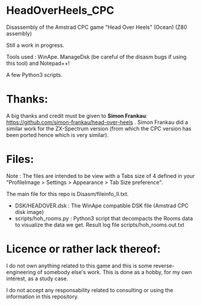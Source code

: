 # HeadOverHeels_CPC
Disassembly of the Amstrad CPC game "Head Over Heels" (Ocean)
(Z80 assembly)

Still a work in progress.

Tools used : WinApe. ManageDsk (be careful of the disasm bugs if using this tool) and Notepad++!

A few Python3 scripts.

Thanks:
=======

A big thanks and credit must be given to **Simon Frankau**:
    https://github.com/simon-frankau/head-over-heels .
Simon Frankau did a similar work for the ZX-Spectrum version (from which the CPC version has been ported hence which is very similar).

Files:
======

Note : The files are intended to be view with a Tabs size of 4 defined in your "ProfileImage > Settings > Appearance > Tab Size preference".

The main file for this repo is Disasm/fileinfo_II.txt.
* DSK/HEADOVER.dsk : The WinApe compatible DSK file (Amstrad CPC disk image)
* scripts/hoh_rooms.py : Python3 script that decompacts the Rooms data to visualize the data we get. Result log file scripts/hoh_rooms.out.txt

Licence or rather lack thereof:
===============================

I do not own anything related to this game and this is some reverse-engineering of somebody else's work.
This is done as a hobby, for my own interest, as a study case.

I do not accept any responsability related to consulting or using the information in this repository.
